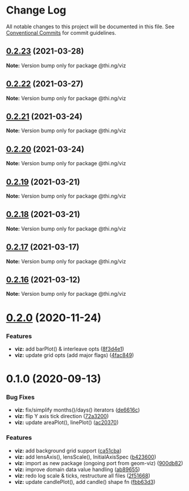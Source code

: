 # Change Log

All notable changes to this project will be documented in this file.
See [Conventional Commits](https://conventionalcommits.org) for commit guidelines.

## [0.2.23](https://github.com/thi-ng/umbrella/compare/@thi.ng/viz@0.2.22...@thi.ng/viz@0.2.23) (2021-03-28)

**Note:** Version bump only for package @thi.ng/viz





## [0.2.22](https://github.com/thi-ng/umbrella/compare/@thi.ng/viz@0.2.21...@thi.ng/viz@0.2.22) (2021-03-27)

**Note:** Version bump only for package @thi.ng/viz





## [0.2.21](https://github.com/thi-ng/umbrella/compare/@thi.ng/viz@0.2.20...@thi.ng/viz@0.2.21) (2021-03-24)

**Note:** Version bump only for package @thi.ng/viz





## [0.2.20](https://github.com/thi-ng/umbrella/compare/@thi.ng/viz@0.2.19...@thi.ng/viz@0.2.20) (2021-03-24)

**Note:** Version bump only for package @thi.ng/viz





## [0.2.19](https://github.com/thi-ng/umbrella/compare/@thi.ng/viz@0.2.18...@thi.ng/viz@0.2.19) (2021-03-21)

**Note:** Version bump only for package @thi.ng/viz





## [0.2.18](https://github.com/thi-ng/umbrella/compare/@thi.ng/viz@0.2.17...@thi.ng/viz@0.2.18) (2021-03-21)

**Note:** Version bump only for package @thi.ng/viz





## [0.2.17](https://github.com/thi-ng/umbrella/compare/@thi.ng/viz@0.2.16...@thi.ng/viz@0.2.17) (2021-03-17)

**Note:** Version bump only for package @thi.ng/viz





## [0.2.16](https://github.com/thi-ng/umbrella/compare/@thi.ng/viz@0.2.15...@thi.ng/viz@0.2.16) (2021-03-12)

**Note:** Version bump only for package @thi.ng/viz





# [0.2.0](https://github.com/thi-ng/umbrella/compare/@thi.ng/viz@0.1.2...@thi.ng/viz@0.2.0) (2020-11-24)


### Features

* **viz:** add barPlot() & interleave opts ([8f3d4e1](https://github.com/thi-ng/umbrella/commit/8f3d4e13f2b81f70ef027780d02e39e4886d3e29))
* **viz:** update grid opts (add major flags) ([4fac849](https://github.com/thi-ng/umbrella/commit/4fac84998786c7c884de170775d1797d3218aa19))





# 0.1.0 (2020-09-13)


### Bug Fixes

* **viz:** fix/simplify months()/days() iterators ([de6616c](https://github.com/thi-ng/umbrella/commit/de6616c34bbaffbb6df8a01920db6cc7f63836ee))
* **viz:** flip Y axis tick direction ([72a3200](https://github.com/thi-ng/umbrella/commit/72a3200c685b039fa8ebfec24ad4ccb02e9d4595))
* **viz:** update areaPlot(), linePlot() ([ac20370](https://github.com/thi-ng/umbrella/commit/ac2037061a63b57cfa0143f2a14cc0f2d74a95bd))


### Features

* **viz:** add background grid support ([ca51cba](https://github.com/thi-ng/umbrella/commit/ca51cba3d7d1d753f7f1b9c593f770d080ddbf41))
* **viz:** add lensAxis(), lensScale(), InitialAxisSpec ([b423600](https://github.com/thi-ng/umbrella/commit/b423600bbf208e8630ecb2205eec45895e6b8ea8))
* **viz:** import as new package (ongoing port from geom-viz) ([900db82](https://github.com/thi-ng/umbrella/commit/900db82fec61e1e478d7ab08015d2d872f4566c5))
* **viz:** improve domain data value handling ([ab89655](https://github.com/thi-ng/umbrella/commit/ab89655fcf1626f15ccde09e18dd986cf07c1a48))
* **viz:** redo log scale & ticks, restructure all files ([2f51668](https://github.com/thi-ng/umbrella/commit/2f5166800c880ee4792773048d989eeea26a8583))
* **viz:** update candlePlot(), add candle() shape fn ([fbb63d3](https://github.com/thi-ng/umbrella/commit/fbb63d34ce67007bd0f0f0ffeffe063e191bcb93))
